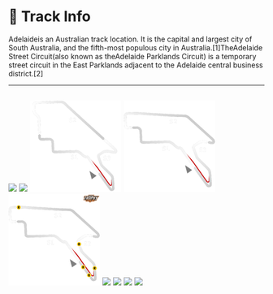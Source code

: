 # 🏁 Track Info

Adelaideis an Australian track location. It is the capital and largest city of South Australia, and the fifth-most populous city in Australia.[1]TheAdelaide Street Circuit(also known as theAdelaide Parklands Circuit) is a temporary street circuit in the East Parklands adjacent to the Adelaide central business district.[2]

---
![](image_1.jpg)
![](image_2.jpg)
![](image_3.jpg)
![](image_4.jpg)
![](image_5.jpg)
![](image_6.jpg)
![](image_7.jpg)
![](image_8.jpg)
![](image_9.jpg)
---

